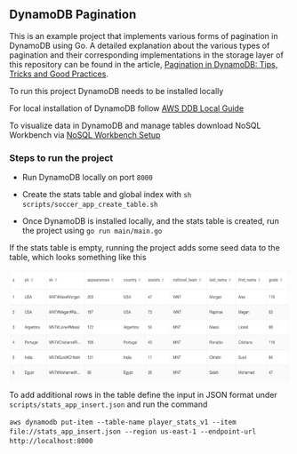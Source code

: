 ## DynamoDB Pagination

This is an example project that implements various forms of pagination in DynamoDB using Go. A detailed explanation about the various types of pagination and their corresponding implementations in the storage layer of this repository can be found in the article,  [Pagination in DynamoDB: Tips, Tricks and Good Practices](). 

To run this project DynamoDB needs to be installed locally

For local installation of DynamoDB follow [AWS DDB Local Guide](https://docs.aws.amazon.com/amazondynamodb/latest/developerguide/DynamoDBLocal.DownloadingAndRunning.html)

To visualize data in DynamoDB and manage tables download NoSQL Workbench via [NoSQL Workbench Setup](https://docs.aws.amazon.com/amazondynamodb/latest/developerguide/workbench.settingup.html)

### Steps to run the project

* Run DynamoDB locally on port `8000`

* Create the stats table and global index with `sh scripts/soccer_app_create_table.sh`

* Once DynamoDB is installed locally, and the stats table is created, run the project using
  `go run main/main.go`

If the stats table is empty, running the project adds some seed data to the table, which looks something like this

<img src="img.png" width="600" height="200" />

To add additional rows in the table define the input in JSON format under `scripts/stats_app_insert.json` and run the command

`aws dynamodb put-item --table-name player_stats_v1 --item file://stats_app_insert.json --region us-east-1 --endpoint-url http://localhost:8000`